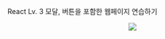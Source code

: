 React Lv. 3
모달, 버튼을 포함한 웹페이지 연습하기

<p align="center">
  <img src="https://user-images.githubusercontent.com/52305780/235241755-cfbd03ef-9d76-45e0-b266-eeb404ff6418.gif">
</p>
